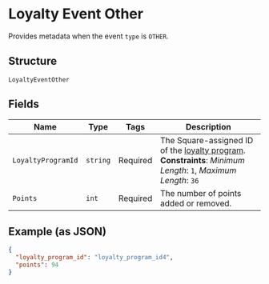 
# Loyalty Event Other

Provides metadata when the event `type` is `OTHER`.

## Structure

`LoyaltyEventOther`

## Fields

| Name | Type | Tags | Description |
|  --- | --- | --- | --- |
| `LoyaltyProgramId` | `string` | Required | The Square-assigned ID of the [loyalty program](entity:LoyaltyProgram).<br>**Constraints**: *Minimum Length*: `1`, *Maximum Length*: `36` |
| `Points` | `int` | Required | The number of points added or removed. |

## Example (as JSON)

```json
{
  "loyalty_program_id": "loyalty_program_id4",
  "points": 94
}
```

